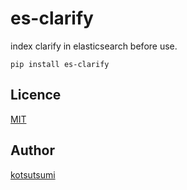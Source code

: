 es-clarify
==========

index clarify in elasticsearch before use.

```
pip install es-clarify
```

## Licence

[MIT](https://github.com/kotsutsumi/es-clarify/blob/main/LICENSE)

## Author

[kotsutsumi](https://github.com/kotsutsumi)
